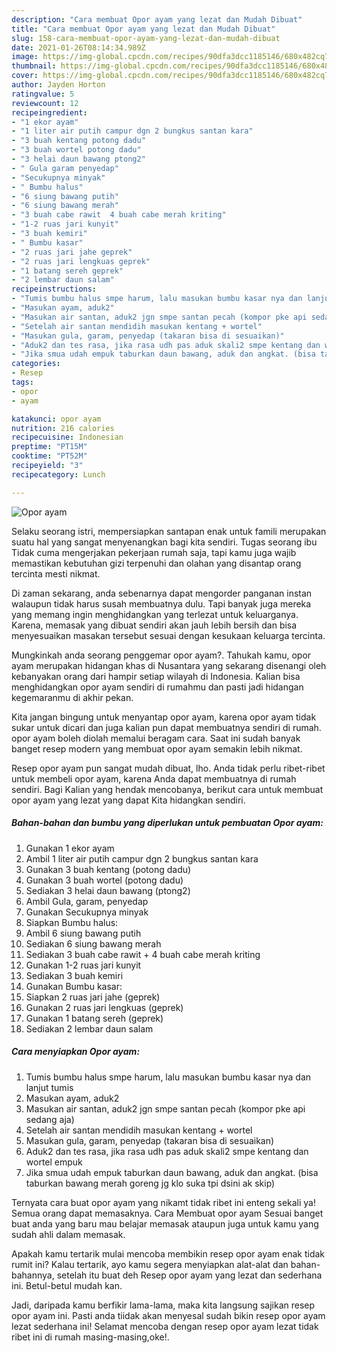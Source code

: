 ```yaml
---
description: "Cara membuat Opor ayam yang lezat dan Mudah Dibuat"
title: "Cara membuat Opor ayam yang lezat dan Mudah Dibuat"
slug: 158-cara-membuat-opor-ayam-yang-lezat-dan-mudah-dibuat
date: 2021-01-26T08:14:34.989Z
image: https://img-global.cpcdn.com/recipes/90dfa3dcc1185146/680x482cq70/opor-ayam-foto-resep-utama.jpg
thumbnail: https://img-global.cpcdn.com/recipes/90dfa3dcc1185146/680x482cq70/opor-ayam-foto-resep-utama.jpg
cover: https://img-global.cpcdn.com/recipes/90dfa3dcc1185146/680x482cq70/opor-ayam-foto-resep-utama.jpg
author: Jayden Horton
ratingvalue: 5
reviewcount: 12
recipeingredient:
- "1 ekor ayam"
- "1 liter air putih campur dgn 2 bungkus santan kara"
- "3 buah kentang potong dadu"
- "3 buah wortel potong dadu"
- "3 helai daun bawang ptong2"
- " Gula garam penyedap"
- "Secukupnya minyak"
- " Bumbu halus"
- "6 siung bawang putih"
- "6 siung bawang merah"
- "3 buah cabe rawit  4 buah cabe merah kriting"
- "1-2 ruas jari kunyit"
- "3 buah kemiri"
- " Bumbu kasar"
- "2 ruas jari jahe geprek"
- "2 ruas jari lengkuas geprek"
- "1 batang sereh geprek"
- "2 lembar daun salam"
recipeinstructions:
- "Tumis bumbu halus smpe harum, lalu masukan bumbu kasar nya dan lanjut tumis"
- "Masukan ayam, aduk2"
- "Masukan air santan, aduk2 jgn smpe santan pecah (kompor pke api sedang aja)"
- "Setelah air santan mendidih masukan kentang + wortel"
- "Masukan gula, garam, penyedap (takaran bisa di sesuaikan)"
- "Aduk2 dan tes rasa, jika rasa udh pas aduk skali2 smpe kentang dan wortel empuk"
- "Jika smua udah empuk taburkan daun bawang, aduk dan angkat. (bisa taburkan bawang merah goreng jg klo suka tpi dsini ak skip)"
categories:
- Resep
tags:
- opor
- ayam

katakunci: opor ayam 
nutrition: 216 calories
recipecuisine: Indonesian
preptime: "PT15M"
cooktime: "PT52M"
recipeyield: "3"
recipecategory: Lunch

---
```



![Opor ayam](https://img-global.cpcdn.com/recipes/90dfa3dcc1185146/680x482cq70/opor-ayam-foto-resep-utama.jpg)

Selaku seorang istri, mempersiapkan santapan enak untuk famili merupakan suatu hal yang sangat menyenangkan bagi kita sendiri. Tugas seorang ibu Tidak cuma mengerjakan pekerjaan rumah saja, tapi kamu juga wajib memastikan kebutuhan gizi terpenuhi dan olahan yang disantap orang tercinta mesti nikmat.

Di zaman  sekarang, anda sebenarnya dapat mengorder panganan instan walaupun tidak harus susah membuatnya dulu. Tapi banyak juga mereka yang memang ingin menghidangkan yang terlezat untuk keluarganya. Karena, memasak yang dibuat sendiri akan jauh lebih bersih dan bisa menyesuaikan masakan tersebut sesuai dengan kesukaan keluarga tercinta. 



Mungkinkah anda seorang penggemar opor ayam?. Tahukah kamu, opor ayam merupakan hidangan khas di Nusantara yang sekarang disenangi oleh kebanyakan orang dari hampir setiap wilayah di Indonesia. Kalian bisa menghidangkan opor ayam sendiri di rumahmu dan pasti jadi hidangan kegemaranmu di akhir pekan.

Kita jangan bingung untuk menyantap opor ayam, karena opor ayam tidak sukar untuk dicari dan juga kalian pun dapat membuatnya sendiri di rumah. opor ayam boleh diolah memalui beragam cara. Saat ini sudah banyak banget resep modern yang membuat opor ayam semakin lebih nikmat.

Resep opor ayam pun sangat mudah dibuat, lho. Anda tidak perlu ribet-ribet untuk membeli opor ayam, karena Anda dapat membuatnya di rumah sendiri. Bagi Kalian yang hendak mencobanya, berikut cara untuk membuat opor ayam yang lezat yang dapat Kita hidangkan sendiri.

<!--inarticleads1-->

##### Bahan-bahan dan bumbu yang diperlukan untuk pembuatan Opor ayam:

1. Gunakan 1 ekor ayam
1. Ambil 1 liter air putih campur dgn 2 bungkus santan kara
1. Gunakan 3 buah kentang (potong dadu)
1. Gunakan 3 buah wortel (potong dadu)
1. Sediakan 3 helai daun bawang (ptong2)
1. Ambil  Gula, garam, penyedap
1. Gunakan Secukupnya minyak
1. Siapkan  Bumbu halus:
1. Ambil 6 siung bawang putih
1. Sediakan 6 siung bawang merah
1. Sediakan 3 buah cabe rawit + 4 buah cabe merah kriting
1. Gunakan 1-2 ruas jari kunyit
1. Sediakan 3 buah kemiri
1. Gunakan  Bumbu kasar:
1. Siapkan 2 ruas jari jahe (geprek)
1. Gunakan 2 ruas jari lengkuas (geprek)
1. Gunakan 1 batang sereh (geprek)
1. Sediakan 2 lembar daun salam




<!--inarticleads2-->

##### Cara menyiapkan Opor ayam:

1. Tumis bumbu halus smpe harum, lalu masukan bumbu kasar nya dan lanjut tumis
1. Masukan ayam, aduk2
1. Masukan air santan, aduk2 jgn smpe santan pecah (kompor pke api sedang aja)
1. Setelah air santan mendidih masukan kentang + wortel
1. Masukan gula, garam, penyedap (takaran bisa di sesuaikan)
1. Aduk2 dan tes rasa, jika rasa udh pas aduk skali2 smpe kentang dan wortel empuk
1. Jika smua udah empuk taburkan daun bawang, aduk dan angkat. (bisa taburkan bawang merah goreng jg klo suka tpi dsini ak skip)




Ternyata cara buat opor ayam yang nikamt tidak ribet ini enteng sekali ya! Semua orang dapat memasaknya. Cara Membuat opor ayam Sesuai banget buat anda yang baru mau belajar memasak ataupun juga untuk kamu yang sudah ahli dalam memasak.

Apakah kamu tertarik mulai mencoba membikin resep opor ayam enak tidak rumit ini? Kalau tertarik, ayo kamu segera menyiapkan alat-alat dan bahan-bahannya, setelah itu buat deh Resep opor ayam yang lezat dan sederhana ini. Betul-betul mudah kan. 

Jadi, daripada kamu berfikir lama-lama, maka kita langsung sajikan resep opor ayam ini. Pasti anda tiidak akan menyesal sudah bikin resep opor ayam lezat sederhana ini! Selamat mencoba dengan resep opor ayam lezat tidak ribet ini di rumah masing-masing,oke!.


